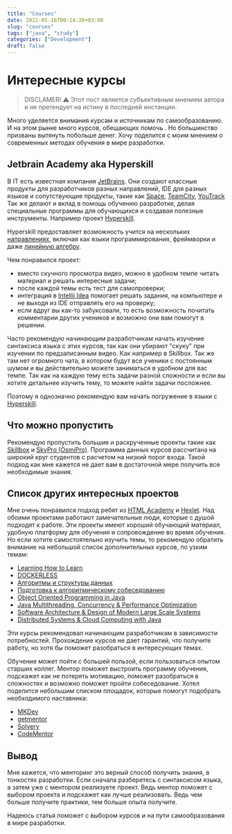 ```yaml
---
title: "Courses"
date: 2022-05-16T00:14:26+03:00
slug: "courses"
tags: ["java", "study"]
categories: ["Development"]
draft: false
---
```


# Интересные курсы

> DISCLAMER! ⚠️ Этот пост является субъективным мнением автора и не претендует на истину в последней инстанции.

Много уделяется внимания курсам и источникам по самообразованию. И на этом рынке много курсов, обещающих помочь . Но большинство призваны вытянуть побольше денег. Хочу поделится с моим мнением о современных методах обучения в мире разработки.

## Jetbrain Academy aka Hyperskill

В IT есть известная компания [JetBrains](https://www.jetbrains.com). Они создают классные продукты для разработчиков разных направлений, IDE для разных языков и сопутствующие продукты, такие как [Space](https://www.jetbrains.com/space/), [TeamCity](https://www.jetbrains.com/teamcity/), [YouTrack](https://www.jetbrains.com/youtrack/)
Так же делают и вклад в помощь обучению разработке, делая специальные программы для обучающихся и создавая полезные инструменты. Например проект [Hyperskill](https://hyperskill.org).

Hyperskill предоставляет возможность учится на нескольких [направлениях](https://hyperskill.org/tracks), включая как языки программирования, фреймворки и даже [линейную алгебру](https://hyperskill.org/tracks/27).

Чем понравился проект:

- вместо скучного просмотра видео, можно в удобном темпе читать материал и решать интересные задачи;
- после каждой темы есть тест для самопроверки;
- интеграция в [Intellij Idea](https://www.jetbrains.com/ru-ru/idea/) помогает решать задания, на компьютере и не выходя из IDE отправлять его на проверку;
- если вдруг вы как-то забуксовали, то есть возможность почитать комментарии других учеников и возможно они вам помогут в решении.

Часто рекомендую начинающим разработчикам начать изучение синтаксиса языка с этих курсов, так как они убирают "скуку" при изучении по предзаписанным видео. Как например в Skillbox. Так же там нет огромного чата, в котором будут все ученики с постоянным шумом и вы действительно можете заниматься в удобном для вас темпе. Так как на каждую тему есть задачи разной сложности и если вы хотите детальнее изучить тему, то можете найти задачи посложнее. 

Поэтому я однозначно рекомендую вам начать погружение в языки с [Hyperskill](https://hyperskill.org).

## Что можно пропустить

Рекомендую пропустить большие и раскрученные проекты такие как [Skillbox](https://skillbox.ru/course/profession-java/) и [SkyPro (OsmiPro)](https://sky.pro/courses/programming/java-developer). Программа данных курсов рассчитана на широкий круг студентов с расчетом на низкий порог входа. Такой подход как мне кажется не дает вам в достаточной мере получить все необходимые знания.

## Список других интересных проектов

Мне очень понравился подход ребят из [HTML Academy](https://htmlacademy.ru) и [Hexlet](https://hexlet.io). Над обоими проектами работают замечательные люди, которые с душой подходят к работе. Эти проекты имеют хороший обучающий материал, удобную платформу для обучения и сопровождение во время обучения. Но если хотите самостоятельно изучить темы, то рекомендую обратить внимание на небольшой список дополнительных курсов, по узким темам:

- [Learning How to Learn](https://www.coursera.org/learn/learning-how-to-learn)
- [DOCKERLESS](https://courses.mkdev.me/p/dockerless-re-explore-containers-from-open-standards-perspective)
- [Алгоритмы и структуры данных](https://practicum.yandex.ru/algorithms/)
- [Подготовка к алгоритмическому собеседованию](https://practicum.yandex.ru/algorithms-interview/)
- [Object Oriented Programming in Java](https://www.coursera.org/learn/object-oriented-java)
- [Java Multithreading, Concurrency & Performance Optimization](https://www.udemy.com/course/java-multithreading-concurrency-performance-optimization/)
- [Software Architecture & Design of Modern Large Scale Systems](https://www.udemy.com/course/software-architecture-design-of-modern-large-scale-systems/)
- [Distributed Systems & Cloud Computing with Java](https://www.udemy.com/course/distributed-systems-cloud-computing-with-java/)

Эти курсы рекомендовал начинающим разработчикам в зависимости потребностей. Прохождение курсов не дает гарантий, что получите работу, но хотя бы поможет разобраться в интересующих темах.

Обучение может пойти с большей пользой, если пользоваться опытом старших коллег. Ментор поможет выстроить программу обучения, подскажет как не потерять мотивацию, поможет разобраться в сложностях и возможно поможет пройти собеседование. Хотел поделится небольшим списком площадок, которые помогут подобрать необходимого наставника:

- [MKDev](https://mkdev.me)
- [getmentor](https://getmentor.dev)
- [Solvery](https://solvery.io)
- [CodeMentor](https://www.codementor.io)

## Вывод

Мне кажется, что менторинг это верный способ получить знания, в тонкостях разработки. Если сначала разберетесь с синтаксисом языка, а затем уже с ментором реализуете проект. Ведь ментор поможет с выбором проекта и подскажет как лучше реализовать. Ведь чем больше получите практики, тем больше опыта получите.

Надеюсь статья поможет с выбором курсов и на пути самообразования в мире разработки.
